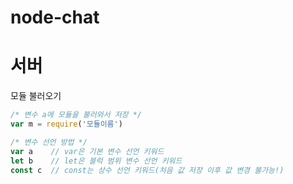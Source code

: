 # node-chat

# 서버
모듈 불러오기
```javascript
/* 변수 a에 모듈을 불러와서 저장 */
var m = require('모듈이름')

/* 변수 선언 방법 */
var a    // var은 기본 변수 선언 키워드
let b    // let은 블럭 범위 변수 선언 키워드
const c  // const는 상수 선언 키워드(처음 값 저장 이후 값 변경 불가능!)
```

